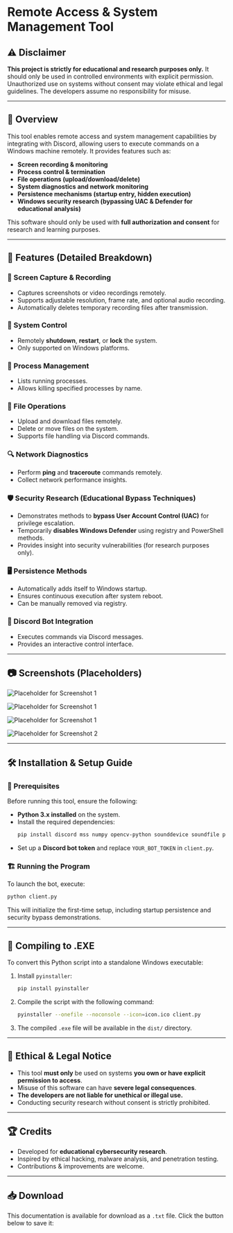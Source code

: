 # Remote Access & System Management Tool

## ⚠ Disclaimer
**This project is strictly for educational and research purposes only.** It should only be used in controlled environments with explicit permission. Unauthorized use on systems without consent may violate ethical and legal guidelines. The developers assume no responsibility for misuse.

---

## 📖 Overview
This tool enables remote access and system management capabilities by integrating with Discord, allowing users to execute commands on a Windows machine remotely. 
It provides features such as:
- **Screen recording & monitoring**
- **Process control & termination**
- **File operations (upload/download/delete)**
- **System diagnostics and network monitoring**
- **Persistence mechanisms (startup entry, hidden execution)**
- **Windows security research (bypassing UAC & Defender for educational analysis)**

This software should only be used with **full authorization and consent** for research and learning purposes.

---

## 🚀 Features (Detailed Breakdown)

### 🎥 Screen Capture & Recording
- Captures screenshots or video recordings remotely.
- Supports adjustable resolution, frame rate, and optional audio recording.
- Automatically deletes temporary recording files after transmission.

### 🔌 System Control
- Remotely **shutdown**, **restart**, or **lock** the system.
- Only supported on Windows platforms.

### 📝 Process Management
- Lists running processes.
- Allows killing specified processes by name.

### 📂 File Operations
- Upload and download files remotely.
- Delete or move files on the system.
- Supports file handling via Discord commands.

### 🔍 Network Diagnostics
- Perform **ping** and **traceroute** commands remotely.
- Collect network performance insights.

### 🛡 Security Research (Educational Bypass Techniques)
- Demonstrates methods to **bypass User Account Control (UAC)** for privilege escalation.
- Temporarily **disables Windows Defender** using registry and PowerShell methods.
- Provides insight into security vulnerabilities (for research purposes only).

### 🖥 Persistence Methods
- Automatically adds itself to Windows startup.
- Ensures continuous execution after system reboot.
- Can be manually removed via registry.

### 🤖 Discord Bot Integration
- Executes commands via Discord messages.
- Provides an interactive control interface.

---

## 📷 Screenshots (Placeholders)

![Placeholder for Screenshot 1](https://imgur.com/undefined)

![Placeholder for Screenshot 1](images/screenshot1.png)

![Placeholder for Screenshot 1](images/screenshot1.png)

![Placeholder for Screenshot 2](images/screenshot2.png)

---

## 🛠 Installation & Setup Guide

### 🔧 Prerequisites
Before running this tool, ensure the following:
- **Python 3.x installed** on the system.
- Install the required dependencies:
  ```bash
  pip install discord mss numpy opencv-python sounddevice soundfile psutil requests
  ```
- Set up a **Discord bot token** and replace `YOUR_BOT_TOKEN` in `client.py`.

### 🏗️ Running the Program
To launch the bot, execute:
```bash
python client.py
```
This will initialize the first-time setup, including startup persistence and security bypass demonstrations.

---

## 🔨 Compiling to .EXE
To convert this Python script into a standalone Windows executable:

1. Install `pyinstaller`:
   ```bash
   pip install pyinstaller
   ```
2. Compile the script with the following command:
   ```bash
   pyinstaller --onefile --noconsole --icon=icon.ico client.py
   ```
3. The compiled `.exe` file will be available in the `dist/` directory.

---

## 🛑 Ethical & Legal Notice
- This tool **must only** be used on systems **you own or have explicit permission to access**.
- Misuse of this software can have **severe legal consequences**.
- **The developers are not liable for unethical or illegal use.**
- Conducting security research without consent is strictly prohibited.

---

## 🏆 Credits
- Developed for **educational cybersecurity research**.
- Inspired by ethical hacking, malware analysis, and penetration testing.
- Contributions & improvements are welcome.

---

## 📥 Download
This documentation is available for download as a `.txt` file. Click the button below to save it:
